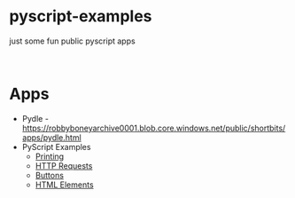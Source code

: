# pyscript-examples
just some fun public pyscript apps

<br>

# Apps

- Pydle - https://robbyboneyarchive0001.blob.core.windows.net/public/shortbits/apps/pydle.html
- PyScript Examples
    - [Printing](./CheatSheet/printing.html)
    - [HTTP Requests](./CheatSheet/http_requests.html)
    - [Buttons](./CheatSheet/buttons.html)
    - [HTML Elements](./CheatSheet/html_elements.html)